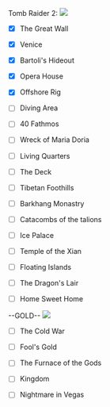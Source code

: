 Tomb Raider 2: ![](https://geps.dev/progress/27?dangerColor=800000&warningColor=ff9900&successColor=006600)
- [x] The Great Wall

- [x] Venice

- [x] Bartoli's Hideout

- [x] Opera House

- [x] Offshore Rig

- [ ] Diving Area

- [ ] 40 Fathmos

- [ ] Wreck of Maria Doria

- [ ] Living Quarters

- [ ] The Deck

- [ ] Tibetan Foothills

- [ ] Barkhang Monastry

- [ ] Catacombs of the talions

- [ ] Ice Palace

- [ ] Temple of the Xian

- [ ] Floating Islands

- [ ] The Dragon's Lair

- [ ] Home Sweet Home

--GOLD-- ![](https://geps.dev/progress/0?dangerColor=800000&warningColor=ff9900&successColor=006600)

- [ ] The Cold War

- [ ] Fool's Gold

- [ ] The Furnace of the Gods

- [ ] Kingdom

- [ ] Nightmare in Vegas